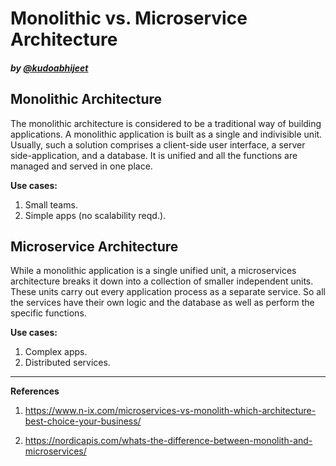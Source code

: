 # Monolithic vs. Microservice Architecture
##### by [@kudoabhijeet](http://github.com/kudoabhijeet)

## Monolithic Architecture
The monolithic architecture is considered to be a traditional way of building applications. A monolithic application is built as a single and indivisible unit. Usually, such a solution comprises a client-side user interface, a server side-application, and a database. It is unified and all the functions are managed and served in one place.

**Use cases:**

1. Small teams.
2. Simple apps (no scalability reqd.).

## Microservice Architecture
While a monolithic application is a single unified unit, a microservices architecture breaks it down into a collection of smaller independent units. These units carry out every application process as a separate service. So all the services have their own logic and the database as well as perform the specific functions.

**Use cases:**

1. Complex apps.
2. Distributed services.

***
**References**
1. https://www.n-ix.com/microservices-vs-monolith-which-architecture-best-choice-your-business/

2. https://nordicapis.com/whats-the-difference-between-monolith-and-microservices/